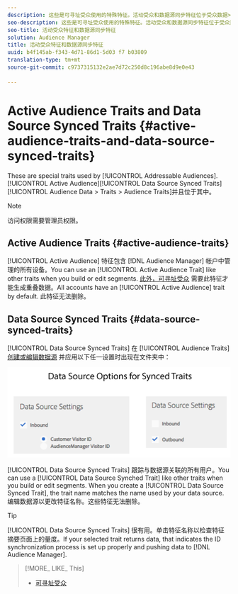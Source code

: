 ```yaml
---
description: 这些是可寻址受众使用的特殊特征。活动受众和数据源同步特征位于受众数据>特征>受众特征中。
seo-description: 这些是可寻址受众使用的特殊特征。活动受众和数据源同步特征位于受众数据>特征>受众特征中。
seo-title: 活动受众特征和数据源同步特征
solution: Audience Manager
title: 活动受众特征和数据源同步特征
uuid: b4f145ab-f343-4d71-86d1-5d03 f7 b03809
translation-type: tm+mt
source-git-commit: c9737315132e2ae7d72c250d8c196abe8d9e0e43

---
```



# Active Audience Traits and Data Source Synced Traits {#active-audience-traits-and-data-source-synced-traits}

These are special traits used by [!UICONTROL Addressable Audiences]. [!UICONTROL Active Audience][!UICONTROL Data Source Synced Traits][!UICONTROL Audience Data > Traits > Audience Traits]并且位于其中。

>[!NOTE]
>
>访问权限需要管理员权限。

## Active Audience Traits {#active-audience-traits}

[!UICONTROL Active Audience] 特征包含 [!DNL Audience Manager] 帐户中管理的所有设备。You can use an [!UICONTROL Active Audience Trait] like other traits when you build or edit segments. [此外，可寻址受众](../../features/addressable-audiences.md) 需要此特征才能生成重叠数据。All accounts have an [!UICONTROL Active Audience] trait by default. 此特征无法删除。

## Data Source Synced Traits {#data-source-synced-traits}

[!UICONTROL Data Source Synced Traits] 在 [!UICONTROL Audience Traits][创建或编辑数据源](../../features/manage-datasources.md#create-data-source) 并应用以下任一设置时出现在文件夹中：

![](assets/datasource_synced.png)

[!UICONTROL Data Source Synced Traits] 跟踪与数据源关联的所有用户。You can use a [!UICONTROL Data Source Synched Trait] like other traits when you build or edit segments. When you create a [!UICONTROL Data Source Synced Trait], the trait name matches the name used by your data source. 编辑数据源以更改特征名称。这些特征无法删除。

>[!TIP]
>
>[!UICONTROL Data Source Synced Traits] 很有用。单击特征名称以检查特征摘要页面上的量度。If your selected trait returns data, that indicates the ID synchronization process is set up properly and pushing data to [!DNL Audience Manager].

>[!MORE_ LIKE_ This]
>
>* [可寻址受众](../../features/addressable-audiences.md)

